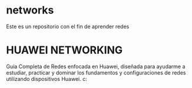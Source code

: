 # networks
Este es un repositorio con el fin de aprender redes 


# HUAWEI NETWORKING  

Guía Completa de Redes enfocada en Huawei, diseñada para ayudarme a estudiar, practicar y dominar los fundamentos y configuraciones de redes utilizando dispositivos Huawei. c:
